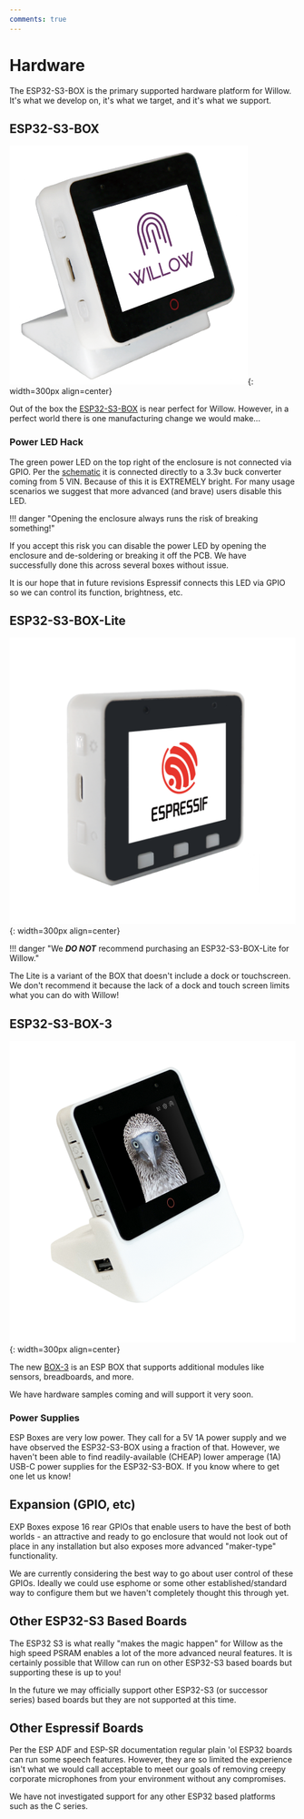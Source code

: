 ```yaml
---
comments: true
---
```


# Hardware

The ESP32-S3-BOX is the primary supported hardware platform for Willow. It's what we develop on, it's what we target, and it's what we support.

## ESP32-S3-BOX
![](images/esp32_s3_box.png){: width=300px align=center}

Out of the box the [ESP32-S3-BOX](https://github.com/espressif/esp-box/blob/master/docs/hardware_overview/esp32_s3_box/hardware_overview_for_box.md) is near perfect for Willow. However, in a perfect world there is one manufacturing change we would make...

### Power LED Hack

The green power LED on the top right of the enclosure is not connected via GPIO. Per the [schematic](https://github.com/espressif/esp-box/blob/master/hardware/esp32_s3_box_v2.5/schematic/SCH_ESP32-S3-BOX_V2.5_20211011.pdf) it is connected directly to a 3.3v buck converter coming from 5 VIN. Because of this it is EXTREMELY bright. For many usage scenarios we suggest that more advanced (and brave) users disable this LED.

!!! danger "Opening the enclosure always runs the risk of breaking something!"

If you accept this risk you can disable the power LED by opening the enclosure and de-soldering or breaking it off the PCB. We have successfully done this across several boxes without issue.

It is our hope that in future revisions Espressif connects this LED via GPIO so we can control its function, brightness, etc.

## ESP32-S3-BOX-Lite
![](images/esp32_s3_box_lite.png){: width=300px align=center}

!!! danger "We ***DO NOT*** recommend purchasing an ESP32-S3-BOX-Lite for Willow."

The Lite is a variant of the BOX that doesn't include a dock or touchscreen. We don't recommend it because the lack of a dock and touch screen limits what you can do with Willow!

## ESP32-S3-BOX-3
![](images/esp32_s3_box_3.png){: width=300px align=center}

The new [BOX-3](https://www.espressif.com/en/news/ESP32-S3-BOX-3) is an ESP BOX that supports additional modules like sensors, breadboards, and more.

We have hardware samples coming and will support it very soon.

### Power Supplies

ESP Boxes are very low power. They call for a 5V 1A power supply and we have observed the ESP32-S3-BOX using a fraction of that. However, we haven't been able to find readily-available (CHEAP) lower amperage (1A) USB-C power supplies for the ESP32-S3-BOX. If you know where to get one let us know!

## Expansion (GPIO, etc)

EXP Boxes expose 16 rear GPIOs that enable users to have the best of both worlds - an attractive and ready to go enclosure that would not look out of place in any installation but also exposes more advanced "maker-type" functionality.

We are currently considering the best way to go about user control of these GPIOs. Ideally we could use esphome or some other established/standard way to configure them but we haven't completely thought this through yet.

## Other ESP32-S3 Based Boards

The ESP32 S3 is what really "makes the magic happen" for Willow as the high speed PSRAM enables a lot of the more advanced neural features. It is certainly possible that Willow can run on other ESP32-S3 based boards but supporting these is up to you!

In the future we may officially support other ESP32-S3 (or successor series) based boards but they are not supported at this time.

## Other Espressif Boards

Per the ESP ADF and ESP-SR documentation regular plain 'ol ESP32 boards can run some speech features. However, they are so limited the experience isn't what we would call acceptable to meet our goals of removing creepy corporate microphones from your environment without any compromises.

We have not investigated support for any other ESP32 based platforms such as the C series.